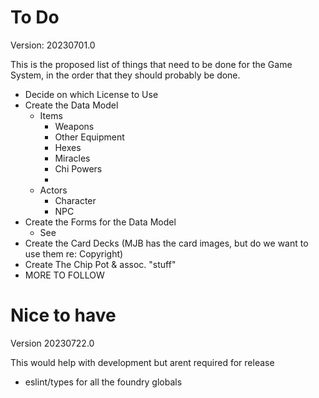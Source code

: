 # To Do

Version: 20230701.0

This is the proposed list of things that need to be done for the Game System, in the order that they should probably be done.

- Decide on which License to Use
- Create the Data Model
  - Items
    - Weapons
    - Other Equipment
    - Hexes
    - Miracles
    - Chi Powers
    -
  - Actors
    - Character
    - NPC
- Create the Forms for the Data Model
  - See
- Create the Card Decks (MJB has the card images, but do we want to use them re: Copyright)
- Create The Chip Pot & assoc. "stuff"
- MORE TO FOLLOW

# Nice to have

Version 20230722.0

This would help with development but arent required for release

- eslint/types for all the foundry globals
